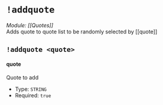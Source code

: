 # `!addquote`
*Module: [[Quotes]]*<br>
Adds quote to quote list to be randomly selected by [[quote]]
## `!addquote <quote>`
#### quote
Quote to add
- Type: `STRING`
- Required: `true`